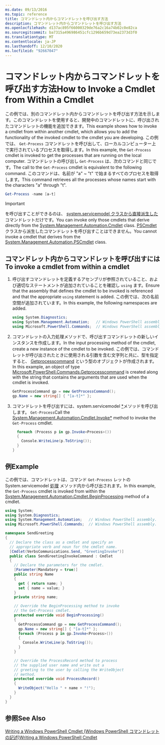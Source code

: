 ```yaml
---
ms.date: 09/13/2016
ms.topic: reference
title: コマンドレット内からコマンドレットを呼び出す方法
description: コマンドレット内からコマンドレットを呼び出す方法
ms.openlocfilehash: d137ac895f66000329de76a2c16a74b02c0e82ca
ms.sourcegitcommit: ba7315a496986451cfc1296b659d73ea2373d3f0
ms.translationtype: MT
ms.contentlocale: ja-JP
ms.lasthandoff: 12/10/2020
ms.locfileid: "92667047"
---
```

# <a name="how-to-invoke-a-cmdlet-from-within-a-cmdlet"></a><span data-ttu-id="86c75-103">コマンドレット内からコマンドレットを呼び出す方法</span><span class="sxs-lookup"><span data-stu-id="86c75-103">How to Invoke a Cmdlet from Within a Cmdlet</span></span>

<span data-ttu-id="86c75-104">この例では、別のコマンドレット内からコマンドレットを呼び出す方法を示します。このコマンドレットを使用すると、開発中のコマンドレットに、呼び出されたコマンドレットの機能を追加できます。</span><span class="sxs-lookup"><span data-stu-id="86c75-104">This example shows how to invoke a cmdlet from within another cmdlet, which allows you to add the functionality of the invoked cmdlet to the cmdlet you are developing.</span></span> <span data-ttu-id="86c75-105">この例では、 `Get-Process` コマンドレットを呼び出して、ローカルコンピューター上で実行されているプロセスを取得します。</span><span class="sxs-lookup"><span data-stu-id="86c75-105">In this example, the `Get-Process` cmdlet is invoked to get the processes that are running on the local computer.</span></span> <span data-ttu-id="86c75-106">コマンドレットの呼び出し `Get-Process` は、次のコマンドと同じです。</span><span class="sxs-lookup"><span data-stu-id="86c75-106">The call to the `Get-Process` cmdlet is equivalent to the following command.</span></span> <span data-ttu-id="86c75-107">このコマンドは、名前が "a" ~ "t" で始まるすべてのプロセスを取得します。</span><span class="sxs-lookup"><span data-stu-id="86c75-107">This command retrieves all the processes whose names start with the characters "a" through "t".</span></span>

```powershell
Get-Process -name [a-t]
```

> [!IMPORTANT]
> <span data-ttu-id="86c75-108">を呼び出すことができるのは、 [system.servicemodel クラスから直接派生した](/dotnet/api/System.Management.Automation.Cmdlet) コマンドレットだけです。</span><span class="sxs-lookup"><span data-stu-id="86c75-108">You can invoke only those cmdlets that derive directly from the [System.Management.Automation.Cmdlet](/dotnet/api/System.Management.Automation.Cmdlet) class.</span></span> <span data-ttu-id="86c75-109">[PSCmdlet](/dotnet/api/System.Management.Automation.PSCmdlet)クラスから派生したコマンドレットを呼び出すことはできません。</span><span class="sxs-lookup"><span data-stu-id="86c75-109">You cannot invoke a cmdlet that derives from the [System.Management.Automation.PSCmdlet](/dotnet/api/System.Management.Automation.PSCmdlet) class.</span></span>

## <a name="to-invoke-a-cmdlet-from-within-a-cmdlet"></a><span data-ttu-id="86c75-110">コマンドレット内からコマンドレットを呼び出すには</span><span class="sxs-lookup"><span data-stu-id="86c75-110">To invoke a cmdlet from within a cmdlet</span></span>

1. <span data-ttu-id="86c75-111">呼び出すコマンドレットを定義するアセンブリが参照されていること、および適切なステートメントが追加されていることを確認し `using` ます。</span><span class="sxs-lookup"><span data-stu-id="86c75-111">Ensure that the assembly that defines the cmdlet to be invoked is referenced and that the appropriate `using` statement is added.</span></span> <span data-ttu-id="86c75-112">この例では、次の名前空間が追加されています。</span><span class="sxs-lookup"><span data-stu-id="86c75-112">In this example, the following namespaces are added.</span></span>

    ```csharp
    using System.Diagnostics;
    using System.Management.Automation;   // Windows PowerShell assembly.
    using Microsoft.PowerShell.Commands;  // Windows PowerShell assembly.
    ```

2. <span data-ttu-id="86c75-113">コマンドレットの入力処理メソッドで、呼び出すコマンドレットの新しいインスタンスを作成します。</span><span class="sxs-lookup"><span data-stu-id="86c75-113">In the input processing method of the cmdlet, create a new instance of the cmdlet to be invoked.</span></span> <span data-ttu-id="86c75-114">この例では、コマンドレットが呼び出されたときに使用される引数を含む文字列と共に、型を指定すると、 [Getprocesscommand](/dotnet/api/Microsoft.PowerShell.Commands.GetProcessCommand) という型のオブジェクトが作成されます。</span><span class="sxs-lookup"><span data-stu-id="86c75-114">In this example, an object of type [Microsoft.PowerShell.Commands.Getprocesscommand](/dotnet/api/Microsoft.PowerShell.Commands.GetProcessCommand) is created along with the string that contains the arguments that are used when the cmdlet is invoked.</span></span>

    ```csharp
    GetProcessCommand gp = new GetProcessCommand();
    gp.Name = new string[] { "[a-t]*" };
    ```

3. <span data-ttu-id="86c75-115">コマンドレットを呼び出すには、system.servicemodel [\*](/dotnet/api/System.Management.Automation.Cmdlet.Invoke)メソッドを呼び出します。 `Get-Process`</span><span class="sxs-lookup"><span data-stu-id="86c75-115">Call the [System.Management.Automation.Cmdlet.Invoke\*](/dotnet/api/System.Management.Automation.Cmdlet.Invoke) method to invoke the `Get-Process` cmdlet.</span></span>

    ```csharp
      foreach (Process p in gp.Invoke<Process>())
      {
        Console.WriteLine(p.ToString());
      }
    }
    ```

## <a name="example"></a><span data-ttu-id="86c75-116">例</span><span class="sxs-lookup"><span data-stu-id="86c75-116">Example</span></span>

<span data-ttu-id="86c75-117">この例では、コマンドレットは、コマンド `Get-Process` レットの System.servicemodel [処理](/dotnet/api/System.Management.Automation.Cmdlet.BeginProcessing) メソッド内から呼び出されます。</span><span class="sxs-lookup"><span data-stu-id="86c75-117">In this example, the `Get-Process` cmdlet is invoked from within the [System.Management.Automation.Cmdlet.BeginProcessing](/dotnet/api/System.Management.Automation.Cmdlet.BeginProcessing) method of a cmdlet.</span></span>

```csharp
using System;
using System.Diagnostics;
using System.Management.Automation;   // Windows PowerShell assembly.
using Microsoft.PowerShell.Commands;  // Windows PowerShell assembly.

namespace SendGreeting
{
  // Declare the class as a cmdlet and specify an
  // appropriate verb and noun for the cmdlet name.
  [Cmdlet(VerbsCommunications.Send, "GreetingInvoke")]
  public class SendGreetingInvokeCommand : Cmdlet
  {
    // Declare the parameters for the cmdlet.
    [Parameter(Mandatory = true)]
    public string Name
    {
      get { return name; }
      set { name = value; }
    }
    private string name;

    // Override the BeginProcessing method to invoke
    // the Get-Process cmdlet.
    protected override void BeginProcessing()
    {
      GetProcessCommand gp = new GetProcessCommand();
      gp.Name = new string[] { "[a-t]*" };
      foreach (Process p in gp.Invoke<Process>())
      {
        Console.WriteLine(p.ToString());
      }
    }

    // Override the ProcessRecord method to process
    // the supplied user name and write out a
    // greeting to the user by calling the WriteObject
    // method.
    protected override void ProcessRecord()
    {
      WriteObject("Hello " + name + "!");
    }
  }
}
```

## <a name="see-also"></a><span data-ttu-id="86c75-118">参照</span><span class="sxs-lookup"><span data-stu-id="86c75-118">See Also</span></span>

[<span data-ttu-id="86c75-119">Writing a Windows PowerShell Cmdlet (Windows PowerShell コマンドレットの記述)</span><span class="sxs-lookup"><span data-stu-id="86c75-119">Writing a Windows PowerShell Cmdlet</span></span>](./writing-a-windows-powershell-cmdlet.md)
